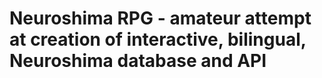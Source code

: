 # Neuroshima RPG - amateur attempt at creation of interactive, bilingual, Neuroshima database and API

